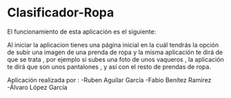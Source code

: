 # Clasificador-Ropa
El funcionamiento de esta aplicación es el siguiente:

Al iniciar la aplicacion tienes una página inicial en la cuál tendrás la opción de subir una imagen de una prenda de ropa y la misma aplicación te dirá de que se trata , por ejemplo si subes una foto de unos vaqueros , la aplicación te dirá que son unos pantalones , y así con el resto de prendas de ropa.


Aplicación realizada por :
-Ruben Aguilar García
-Fabio Benítez Ramírez
-Álvaro López García
